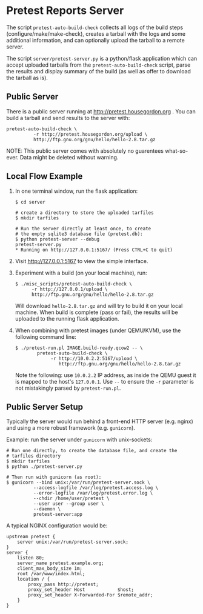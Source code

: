 # Pretest Reports Server

The script `pretest-auto-build-check` collects all logs
of the build steps (configure/make/make-check), creates
a tarball with the logs and some additional information,
and can optionally upload the tarball to a remote server.

The script `server/pretest-server.py` is a python/flask
application which can accept uploaded tarballs from
the `pretest-auto-build-check` script, parse the results
and display summary of the build (as well as offer to
download the tarball as is).

## Public Server

There is a public server running at http://pretest.housegordon.org .
You can build a tarball and send results to the server with:

    pretest-auto-build-check \
              -r http://pretest.housegordon.org/upload \
              http://ftp.gnu.org/gnu/hello/hello-2.8.tar.gz

NOTE:
This public server comes with absolutely no guarentees what-so-ever.
Data might be deleted without warning.

## Local Flow Example

1.  In one terminal window, run the flask application:

        $ cd server

        # create a directory to store the uploaded tarfiles
        $ mkdir tarfiles

        # Run the server directly at least once, to create
        # the empty sqlite3 database file (pretest.db):
        $ python pretest-server --debug
        pretest-server.py
        * Running on http://127.0.0.1:5167/ (Press CTRL+C to quit)

2.  Visit <http://127.0.0.1:5167> to view the simple interface.

3.  Experiment with a build (on your local machine), run:

        $ ./misc_scripts/pretest-auto-build-check \
              -r http://127.0.0.1/upload \
              http://ftp.gnu.org/gnu/hello/hello-2.8.tar.gz

    Will download `hello-2.8.tar.gz` and will try to build it
    on your local machine. When build is complete (pass or fail),
    the results will be uploaded to the running flask application.

4.  When combining with pretest images (under QEMU/KVM), use the following
    command line:

        $ ./pretest-run.pl IMAGE.build-ready.qcow2 -- \
                pretest-auto-build-check \
                     -r http://10.0.2.2:5167/upload \
                        http://ftp.gnu.org/gnu/hello/hello-2.8.tar.gz

    Note the following: use `10.0.2.2` IP address, as inside the QEMU
    guest it is mapped to the host's `127.0.0.1`. Use `--` to
    ensure the `-r` parameter is not mistakingly parsed by `pretest-run.pl`.

## Public Server Setup

Typically the server would run behind a front-end HTTP server (e.g. nginx)
and using a more robust framework (e.g. `gunicorn`).

Example: run the server under `gunicorn` with unix-sockets:

    # Run one directly, to create the database file, and create the
    # tarfiles directory
    $ mkdir tarfiles
    $ python ./pretest-server.py

    # Then run with gunicorn (as root):
    $ gunicorn --bind unix:/var/run/pretest-server.sock \
              --access-logfile /var/log/pretest.access.log \
              --error-logfile /var/log/pretest.error.log \
              --chdir /home/user/pretest \
              --user user --group user \
              --daemon \
              pretest-server:app

A typical NGINX configuration would be:

    upstream pretest {
        server unix:/var/run/pretest-server.sock;
    }
    server {
        listen 80;
        server_name pretest.example.org;
        client_max_body_size 1m;
        root /var/www/index.html;
        location / {
            proxy_pass http://pretest;
            proxy_set_header Host            $host;
            proxy_set_header X-Forwarded-For $remote_addr;
        }
    }


